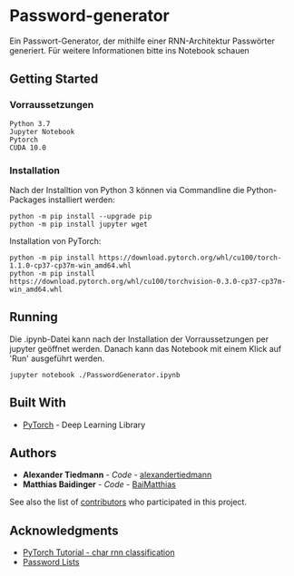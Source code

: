 # Password-generator
Ein Passwort-Generator, der mithilfe einer RNN-Architektur Passwörter generiert.
Für weitere Informationen bitte ins Notebook schauen

## Getting Started

### Vorraussetzungen
```
Python 3.7
Jupyter Notebook
Pytorch
CUDA 10.0
```

### Installation
Nach der Installtion von Python 3 können via Commandline die Python-Packages installiert werden:
```
python -m pip install --upgrade pip
python -m pip install jupyter wget
```

Installation von PyTorch:
```
python -m pip install https://download.pytorch.org/whl/cu100/torch-1.1.0-cp37-cp37m-win_amd64.whl
python -m pip install https://download.pytorch.org/whl/cu100/torchvision-0.3.0-cp37-cp37m-win_amd64.whl
```

## Running
Die .ipynb-Datei kann nach der Installation der Vorraussetzungen per jupyter geöffnet werden.
Danach kann das Notebook mit einem Klick auf 'Run' ausgeführt werden.
```
jupyter notebook ./PasswordGenerator.ipynb
```

## Built With
* [PyTorch](https://pytorch.org/) - Deep Learning Library

## Authors
* **Alexander Tiedmann** - *Code* - [alexandertiedmann](https://github.com/alexandertiedmann)
* **Matthias Baidinger** - *Code* - [BaiMatthias](https://github.com/BaiMatthias)

See also the list of [contributors](https://github.com/alexandertiedmann/password-generator/contributors) who participated in this project.

## Acknowledgments

* [PyTorch Tutorial - char rnn classification](https://pytorch.org/tutorials/intermediate/char_rnn_classification_tutorial.html)
* [Password Lists](https://www.scrapmaker.com/)
